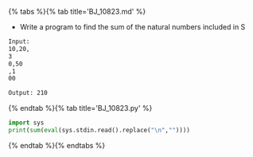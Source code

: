 {% tabs %}{% tab title='BJ_10823.md' %}

* Write a program to find the sum of the natural numbers included in S

```txt
Input:
10,20,
3
0,50
,1
00

Output: 210
```

{% endtab %}{% tab title='BJ_10823.py' %}

```py
import sys
print(sum(eval(sys.stdin.read().replace("\n",""))))
```

{% endtab %}{% endtabs %}
